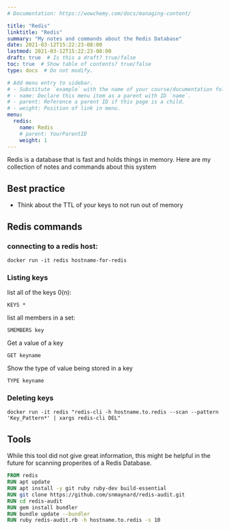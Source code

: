```yaml
---
# Documentation: https://wowchemy.com/docs/managing-content/

title: "Redis"
linktitle: "Redis"
summary: "My notes and commands about the Redis Database"
date: 2021-03-12T15:22:23-08:00
lastmod: 2021-03-12T15:22:23-08:00
draft: true  # Is this a draft? true/false
toc: true  # Show table of contents? true/false
type: docs  # Do not modify.

# Add menu entry to sidebar.
# - Substitute `example` with the name of your course/documentation folder.
# - name: Declare this menu item as a parent with ID `name`.
# - parent: Reference a parent ID if this page is a child.
# - weight: Position of link in menu.
menu:
  redis:
    name: Redis
    # parent: YourParentID
    weight: 1
---
```


Redis is a database that is fast and holds things in memory. Here are my collection of notes and commands about this system

## Best practice

* Think about the TTL of your keys to not run out of memory

## Redis commands

### connecting to a redis host:

```
docker run -it redis hostname-for-redis
```

### Listing keys

list all of the keys 0(n):

```
KEYS *
```

list all members in a set:

```
SMEMBERS key
```

Get a value of a key

```
GET keyname
```

Show the type of value being stored in a key

```
TYPE keyname
```

### Deleting keys

```shell
docker run -it redis "redis-cli -h hostname.to.redis --scan --pattern 'Key_Pattern*' | xargs redis-cli DEL"
```

## Tools

While this tool did not give great information, this might be helpful in the future for scanning properites of a Redis Database.

```Dockerfile
FROM redis
RUN apt update
RUN apt install -y git ruby ruby-dev build-essential
RUN git clone https://github.com/snmaynard/redis-audit.git
RUN cd redis-audit
RUN gem install bundler
RUN bundle update --bundler
RUN ruby redis-audit.rb -h hostname.to.redis -s 10
```
